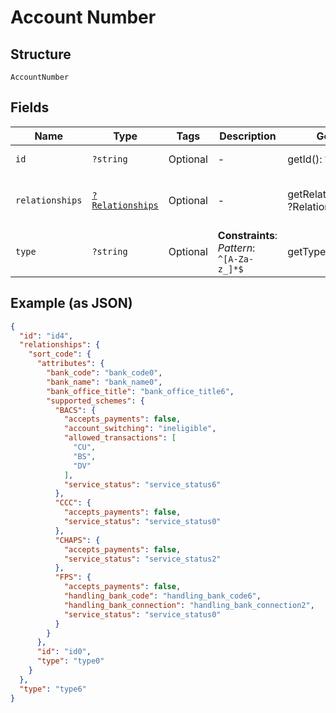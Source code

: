 
# Account Number

## Structure

`AccountNumber`

## Fields

| Name | Type | Tags | Description | Getter | Setter |
|  --- | --- | --- | --- | --- | --- |
| `id` | `?string` | Optional | - | getId(): ?string | setId(?string id): void |
| `relationships` | [`?Relationships`](../../doc/models/relationships.md) | Optional | - | getRelationships(): ?Relationships | setRelationships(?Relationships relationships): void |
| `type` | `?string` | Optional | **Constraints**: *Pattern*: `^[A-Za-z_]*$` | getType(): ?string | setType(?string type): void |

## Example (as JSON)

```json
{
  "id": "id4",
  "relationships": {
    "sort_code": {
      "attributes": {
        "bank_code": "bank_code0",
        "bank_name": "bank_name0",
        "bank_office_title": "bank_office_title6",
        "supported_schemes": {
          "BACS": {
            "accepts_payments": false,
            "account_switching": "ineligible",
            "allowed_transactions": [
              "CU",
              "BS",
              "DV"
            ],
            "service_status": "service_status6"
          },
          "CCC": {
            "accepts_payments": false,
            "service_status": "service_status0"
          },
          "CHAPS": {
            "accepts_payments": false,
            "service_status": "service_status2"
          },
          "FPS": {
            "accepts_payments": false,
            "handling_bank_code": "handling_bank_code6",
            "handling_bank_connection": "handling_bank_connection2",
            "service_status": "service_status0"
          }
        }
      },
      "id": "id0",
      "type": "type0"
    }
  },
  "type": "type6"
}
```

